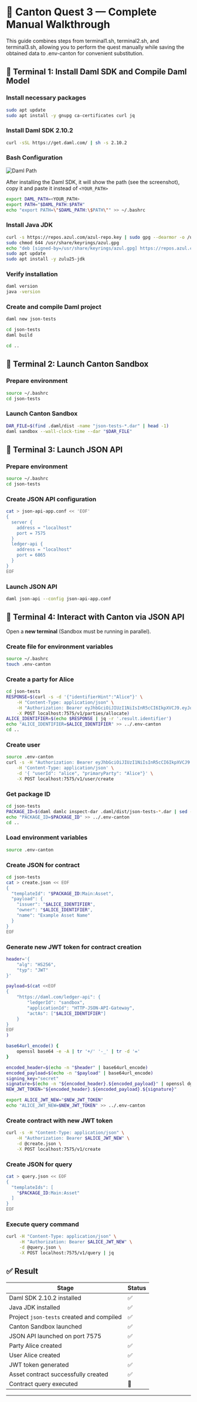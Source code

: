 # 🧭 Canton Quest 3 — Complete Manual Walkthrough

This guide combines steps from terminal1.sh, terminal2.sh, and terminal3.sh, allowing you to perform the quest manually while saving the obtained data to .env-canton for convenient substitution.

## 🧩 Terminal 1: Install Daml SDK and Compile Daml Model

### Install necessary packages
```bash
sudo apt update
sudo apt install -y gnupg ca-certificates curl jq
```

### Install Daml SDK 2.10.2

```bash
curl -sSL https://get.daml.com/ | sh -s 2.10.2
```

### Bash Configuration 

![Daml Path](../other/Скриншот%2020-10-2025%20190857.jpg)

After installing the Daml SDK, it will show the path (see the screenshot), copy it and paste it instead of `<YOUR_PATH>`

```bash
export DAML_PATH=<YOUR_PATH>
export PATH="$DAML_PATH:$PATH"
echo "export PATH=\"$DAML_PATH:\$PATH\"" >> ~/.bashrc
```

### Install Java JDK
```bash
curl -s https://repos.azul.com/azul-repo.key | sudo gpg --dearmor -o /usr/share/keyrings/azul.gpg
sudo chmod 644 /usr/share/keyrings/azul.gpg
echo "deb [signed-by=/usr/share/keyrings/azul.gpg] https://repos.azul.com/zulu/deb stable main" | sudo tee /etc/apt/sources.list.d/zulu.list
sudo apt update
sudo apt install -y zulu25-jdk
```

### Verify installation
```bash
daml version
java -version
```

### Create and compile Daml project
```bash
daml new json-tests
```
```bash
cd json-tests
daml build
```
```bash
cd ..
```

## 🚀 Terminal 2: Launch Canton Sandbox

### Prepare environment
```bash
source ~/.bashrc
cd json-tests
```

### Launch Canton Sandbox
```bash
DAR_FILE=$(find .daml/dist -name "json-tests-*.dar" | head -1)
daml sandbox --wall-clock-time --dar "$DAR_FILE"
```

## 🚀 Terminal 3: Launch JSON API

### Prepare environment
```bash
source ~/.bashrc
cd json-tests
```

### Create JSON API configuration
```bash
cat > json-api-app.conf << 'EOF'
{
  server {
    address = "localhost"
    port = 7575
  }
  ledger-api {
    address = "localhost"
    port = 6865
  }
}
EOF
```

### Launch JSON API
```bash
daml json-api --config json-api-app.conf
```

## 🧠 Terminal 4: Interact with Canton via JSON API

Open a **new terminal** (Sandbox must be running in parallel).

### Create file for environment variables
```bash
source ~/.bashrc
touch .env-canton
```

### Create a party for Alice
```bash
cd json-tests
RESPONSE=$(curl -s -d '{"identifierHint":"Alice"}' \
    -H "Content-Type: application/json" \
    -H "Authorization: Bearer eyJhbGciOiJIUzI1NiIsInR5cCI6IkpXVCJ9.eyJodHRwczovL2RhbWwuY29tL2xlZGdlci1hcGkiOnsibGVkZ2VySWQiOiJzYW5kYm94IiwiYXBwbGljYXRpb25JZCI6IkhUVFAtSlNPTi1BUEktR2F0ZXdheSIsImFjdEFzIjpbIkFsaWNlIl19fQ.FIjS4ao9yu1XYnv1ZL3t7ooPNIyQYAYAHY3pmzej4EMCM" \
    -X POST localhost:7575/v1/parties/allocate)
ALICE_IDENTIFIER=$(echo $RESPONSE | jq -r '.result.identifier')
echo "ALICE_IDENTIFIER=$ALICE_IDENTIFIER" >> ../.env-canton
cd ..
```

### Create user
```bash
source .env-canton
curl -s -H "Authorization: Bearer eyJhbGciOiJIUzI1NiIsInR5cCI6IkpXVCJ9.eyJodHRwczovL2RhbWwuY29tL2xlZGdlci1hcGkiOnsibGVkZ2VySWQiOiJzYW5kYm94IiwiYXBwbGljYXRpb25JZCI6IkhUVFAtSlNPTi1BUEktR2F0ZXdheSIsImFjdEFzIjpbIkFsaWNlIl19fQ.FIjS4ao9yu1XYnv1ZL3t7ooPNIyQYAYAHY3pmzej4EMCM" \
    -H 'Content-Type: application/json' \
    -d '{ "userId": "alice", "primaryParty": "Alice"}' \
    -X POST localhost:7575/v1/user/create
```

### Get package ID
```bash
cd json-tests
PACKAGE_ID=$(daml damlc inspect-dar .daml/dist/json-tests-*.dar | sed -n 's/.*json-tests-[^-]*-\([0-9a-f]\+\)\/Main\.daml.*/\1/p')
echo "PACKAGE_ID=$PACKAGE_ID" >> ../.env-canton
cd ..
```

### Load environment variables
```bash
source .env-canton
```

### Create JSON for contract
```bash
cd json-tests
cat > create.json << EOF
{
  "templateId": "$PACKAGE_ID:Main:Asset",
  "payload": {
    "issuer": "$ALICE_IDENTIFIER",
    "owner": "$ALICE_IDENTIFIER",
    "name": "Example Asset Name"
  }
}
EOF
```

### Generate new JWT token for contract creation
```bash
header='{
    "alg": "HS256",
    "typ": "JWT"
}'

payload=$(cat <<EOF
{
    "https://daml.com/ledger-api": {
        "ledgerId": "sandbox",
        "applicationId": "HTTP-JSON-API-Gateway",
        "actAs": ["$ALICE_IDENTIFIER"]
    }
}
EOF
)

base64url_encode() {
    openssl base64 -e -A | tr '+/' '-_' | tr -d '='
}

encoded_header=$(echo -n "$header" | base64url_encode)
encoded_payload=$(echo -n "$payload" | base64url_encode)
signing_key="secret"
signature=$(echo -n "${encoded_header}.${encoded_payload}" | openssl dgst -sha256 -hmac "$signing_key" -binary | base64url_encode)
NEW_JWT_TOKEN="${encoded_header}.${encoded_payload}.${signature}"

export ALICE_JWT_NEW="$NEW_JWT_TOKEN"
echo "ALICE_JWT_NEW=$NEW_JWT_TOKEN" >> ../.env-canton
```

### Create contract with new JWT token
```bash
curl -s -H "Content-Type: application/json" \
    -H "Authorization: Bearer $ALICE_JWT_NEW" \
    -d @create.json \
    -X POST localhost:7575/v1/create
```

### Create JSON for query
```bash
cat > query.json << EOF
{
  "templateIds": [
    "$PACKAGE_ID:Main:Asset"
  ]
}
EOF
```
### Execute query command

```bash
curl -H "Content-Type: application/json" \
     -H "Authorization: Bearer $ALICE_JWT_NEW" \
     -d @query.json \
     -X POST localhost:7575/v1/query | jq
```

## ✅ Result

| Stage | Status |
|------|--------|
| Daml SDK 2.10.2 installed | ✅ |
| Java JDK installed | ✅ |
| Project `json-tests` created and compiled | ✅ |
| Canton Sandbox launched | ✅ |
| JSON API launched on port 7575 | ✅ |
| Party Alice created | ✅ |
| User Alice created | ✅ |
| JWT token generated | ✅ |
| Asset contract successfully created | ✅ |
| Contract query executed | 🎉 |

---
